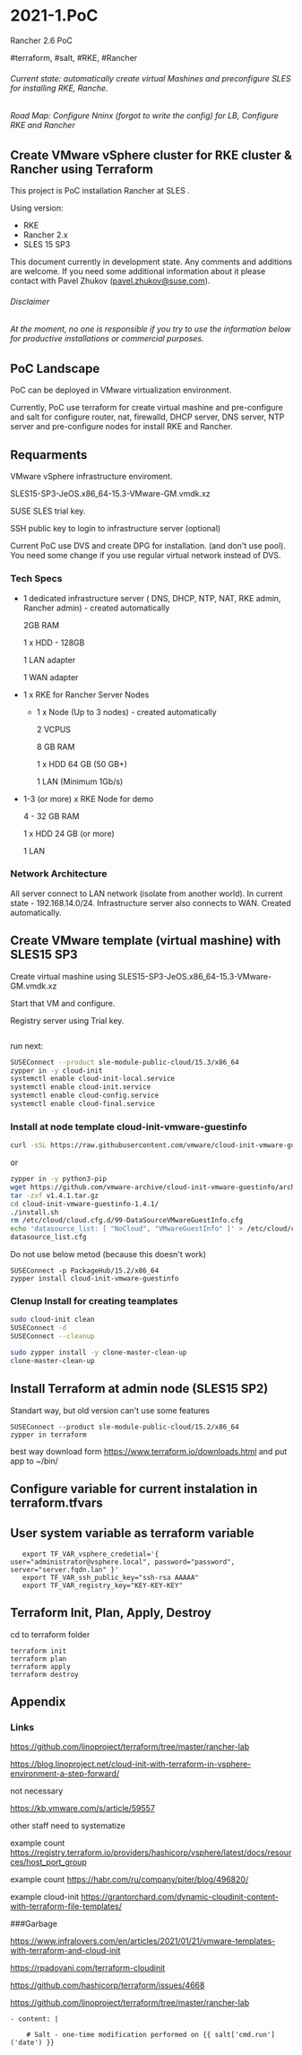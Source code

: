 # 2021-1.PoC
Rancher 2.6 PoC

#terraform, #salt, #RKE, #Rancher

###### Current state: automatically create virtual Mashines and preconfigure SLES for installing RKE, Ranche.
###### Road Map: Configure Nпinx (forgot to write the config) for LB, Configure RKE and Rancher

## Create VMware vSphere cluster for RKE cluster & Rancher using Terraform

This project is PoC installation Rancher at SLES .

Using version:
- RKE
- Rancher 2.x
- SLES 15 SP3

This document currently in development state. Any comments and additions are welcome.
If you need some additional information about it please contact with Pavel Zhukov (pavel.zhukov@suse.com).

###### Disclaimer
###### _At the moment, no one is responsible if you try to use the information below for productive installations or commercial purposes._

## PoC Landscape
PoC can be deployed in VMware virtualization environment.

Currently, PoC use terraform for create virtual mashine and pre-configure and salt for configure router, nat, firewalld, DHCP server, DNS server, NTP server and pre-configure nodes for install RKE and Rancher.

## Requarments

VMware vSphere infrastructure enviroment.

SLES15-SP3-JeOS.x86_64-15.3-VMware-GM.vmdk.xz

SUSE SLES trial key.

SSH public key to login to infrastructure server (optional)

Current PoC use DVS and create DPG for installation. (and don't use pool). You need some change if you use regular virtual network instead of DVS.

### Tech Specs
- 1 dedicated infrastructure server ( DNS, DHCP, NTP, NAT, RKE admin, Rancher admin) - created automatically 
    
    2GB RAM
    
    1 x HDD - 128GB
    
    1 LAN adapter
    
    1 WAN adapter

- 1 x RKE for Rancher Server Nodes 
  
  - 1 x  Node (Up to 3  nodes)  - created automatically
  
     2 VCPUS
     
     8 GB RAM
  
     1 x HDD 64 GB (50 GB+)
  
     1 LAN (Minimum 1Gb/s)
  
- 1-3 (or more) x RKE Node for demo
    
     4 - 32 GB RAM
     
     1 x HDD 24 GB (or more)
     
     1 LAN

### Network Architecture
All server connect to LAN network (isolate from another world). In current state - 192.168.14.0/24.
Infrastructure server also connects to WAN. 
Created automatically.

## Create VMware template (virtual mashine) with SLES15 SP3

Create virtual mashine using SLES15-SP3-JeOS.x86_64-15.3-VMware-GM.vmdk.xz

Start that VM and configure.

Registry server using Trial key.
```bash

```
run next:
```bash
SUSEConnect --product sle-module-public-cloud/15.3/x86_64
zypper in -y cloud-init
systemctl enable cloud-init-local.service
systemctl enable cloud-init.service
systemctl enable cloud-config.service
systemctl enable cloud-final.service

```
### Install at node template cloud-init-vmware-guestinfo

```bash
curl -sSL https://raw.githubusercontent.com/vmware/cloud-init-vmware-guestinfo/master/install.sh | sh -
```
or
```bash
zypper in -y python3-pip
wget https://github.com/vmware-archive/cloud-init-vmware-guestinfo/archive/refs/tags/v1.4.1.tar.gz
tar -zxf v1.4.1.tar.gz
cd cloud-init-vmware-guestinfo-1.4.1/
./install.sh
rm /etc/cloud/cloud.cfg.d/99-DataSourceVMwareGuestInfo.cfg
echo 'datasource_list: [ "NoCloud", "VMwareGuestInfo" ]' > /etc/cloud/cloud.cfg.d/10_
datasource_list.cfg
```

Do not use below metod (because this doesn't  work)
```
SUSEConnect -p PackageHub/15.2/x86_64
zypper install cloud-init-vmware-guestinfo
```

### Clenup Install for creating teamplates

```bash
sudo cloud-init clean
SUSEConnect -d
SUSEConnect --cleanup

sudo zypper install -y clone-master-clean-up
clone-master-clean-up
```

## Install Terraform at admin node (SLES15 SP2)
Standart way, but old version can't use some features
```
SUSEConnect --product sle-module-public-cloud/15.2/x86_64
zypper in terraform
```
best way download form
https://www.terraform.io/downloads.html
and put app to ~/bin/

## Configure variable for current instalation in terraform.tfvars
## User system variable as terraform variable
```
   export TF_VAR_vsphere_credetial='{ user="administrator@vsphere.local", password="password", server="server.fqdn.lan" }'
   export TF_VAR_ssh_public_key="ssh-rsa AAAAA"
   export TF_VAR_registry_key="KEY-KEY-KEY"
```

## Terraform Init, Plan, Apply, Destroy

cd to terraform folder

```
terraform init
terraform plan
terraform apply
terraform destroy
```

## Appendix

### Links
https://github.com/linoproject/terraform/tree/master/rancher-lab

https://blog.linoproject.net/cloud-init-with-terraform-in-vsphere-environment-a-step-forward/

not necessary

https://kb.vmware.com/s/article/59557


other staff need to systematize

 example count https://registry.terraform.io/providers/hashicorp/vsphere/latest/docs/resources/host_port_group
 
 example count https://habr.com/ru/company/piter/blog/496820/
 
 example cloud-init https://grantorchard.com/dynamic-cloudinit-content-with-terraform-file-templates/

 ###Garbage 
 
 https://www.infralovers.com/en/articles/2021/01/21/vmware-templates-with-terraform-and-cloud-init
 
 https://rpadovani.com/terraform-cloudinit
 
 https://github.com/hashicorp/terraform/issues/4668

 https://github.com/linoproject/terraform/tree/master/rancher-lab

    - content: |
    
        # Salt - one-time modification performed on {{ salt['cmd.run']('date') }}



